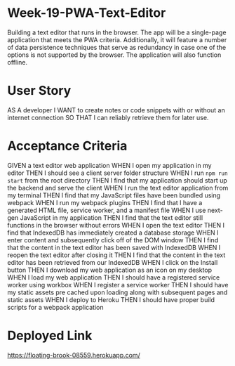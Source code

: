 # Week-19-PWA-Text-Editor
Building a text editor that runs in the browser. The app will be a single-page application that meets the PWA criteria. Additionally, it will feature a number of data persistence techniques that serve as redundancy in case one of the options is not supported by the browser. The application will also function offline.

# User Story

AS A developer
I WANT to create notes or code snippets with or without an internet connection
SO THAT I can reliably retrieve them for later use.

# Acceptance Criteria

GIVEN a text editor web application
WHEN I open my application in my editor
THEN I should see a client server folder structure
WHEN I run `npm run start` from the root directory
THEN I find that my application should start up the backend and serve the client
WHEN I run the text editor application from my terminal
THEN I find that my JavaScript files have been bundled using webpack
WHEN I run my webpack plugins
THEN I find that I have a generated HTML file, service worker, and a manifest file
WHEN I use next-gen JavaScript in my application
THEN I find that the text editor still functions in the browser without errors
WHEN I open the text editor
THEN I find that IndexedDB has immediately created a database storage
WHEN I enter content and subsequently click off of the DOM window
THEN I find that the content in the text editor has been saved with IndexedDB
WHEN I reopen the text editor after closing it
THEN I find that the content in the text editor has been retrieved from our IndexedDB
WHEN I click on the Install button
THEN I download my web application as an icon on my desktop
WHEN I load my web application
THEN I should have a registered service worker using workbox
WHEN I register a service worker
THEN I should have my static assets pre cached upon loading along with subsequent pages and static assets
WHEN I deploy to Heroku
THEN I should have proper build scripts for a webpack application

# Deployed Link

https://floating-brook-08559.herokuapp.com/